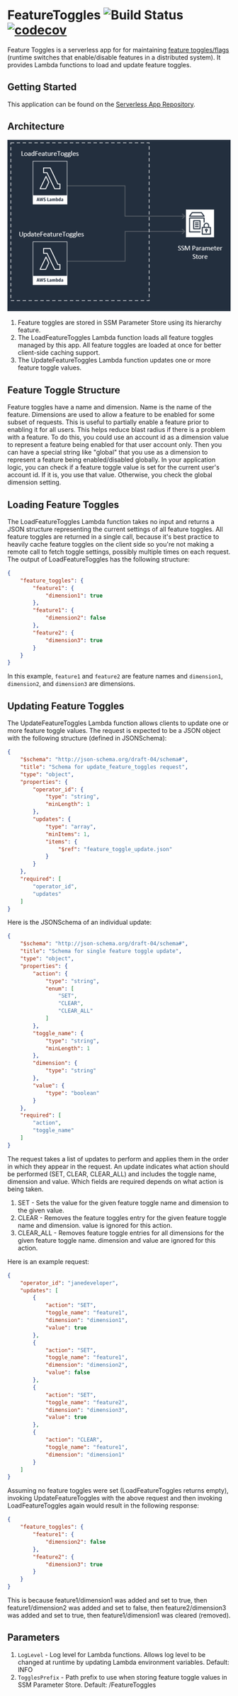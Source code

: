 # FeatureToggles ![Build Status](https://codebuild.us-west-2.amazonaws.com/badges?uuid=eyJlbmNyeXB0ZWREYXRhIjoiSDZubURMQ0tWWVFUc0pqZzBXTkh3Q05IcGlYamJqeW5zYzZOa1d6TkdPbWFaVkY4SHRMTjJXR3BrVk5tbjJnZzQ2SmdZNTJId1lLaGtxUC9LNkRtQkpJPSIsIml2UGFyYW1ldGVyU3BlYyI6IldGL05aT25QSE9xakMrdHYiLCJtYXRlcmlhbFNldFNlcmlhbCI6MX0%3D&branch=master) [![codecov](https://codecov.io/gh/JimmyBoyle/FeatureToggles/branch/master/graph/badge.svg)](https://codecov.io/gh/JimmyBoyle/FeatureToggles)

Feature Toggles is a serverless app for for maintaining [feature toggles/flags](https://martinfowler.com/articles/feature-toggles.html) (runtime switches that enable/disable features in a distributed system). It provides Lambda functions to load and update feature toggles.

## Getting Started
This application can be found on the [Serverless App Repository](https://serverlessrepo.aws.amazon.com/applications/arn:aws:serverlessrepo:us-east-1:183076076805:applications~Feature-Toggles).

## Architecture

![App Architecture](/architecture.png)

1. Feature toggles are stored in SSM Parameter Store using its hierarchy feature.
1. The LoadFeatureToggles Lambda function loads all feature toggles managed by this app. All feature toggles are loaded at once for better client-side caching support.
1. The UpdateFeatureToggles Lambda function updates one or more feature toggle values.

## Feature Toggle Structure

Feature toggles have a name and dimension. Name is the name of the feature. Dimensions are used to allow a feature to be enabled for some subset of requests. This is useful to partially enable a feature prior to enabling it for all users. This helps reduce blast radius if there is a problem with a feature. To do this, you could use an account id as a dimension value to represent a feature being enabled for that user account only. Then you can have a special string like "global" that you use as a dimension to represent a feature being enabled/disabled globally. In your application logic, you can check if a feature toggle value is set for the current user's account id. If it is, you use that value. Otherwise, you check the global dimension setting.

## Loading Feature Toggles

The LoadFeatureToggles Lambda function takes no input and returns a JSON structure representing the current settings of all feature toggles. All feature toggles are returned in a single call, because it's best practice to heavily cache feature toggles on the client side so you're not making a remote call to fetch toggle settings, possibly multiple times on each request. The output of LoadFeatureToggles has the following structure:

```json
{
    "feature_toggles": {
        "feature1": {
            "dimension1": true
        },
        "feature1": {
            "dimension2": false
        },
        "feature2": {
            "dimension3": true
        }
    }
}
```

In this example, `feature1` and `feature2` are feature names and `dimension1`, `dimension2`, and `dimension3` are dimensions.

## Updating Feature Toggles

The UpdateFeatureToggles Lambda function allows clients to update one or more feature toggle values. The request is expected to be a JSON object with the following structure (defined in JSONSchema):

```json
{
    "$schema": "http://json-schema.org/draft-04/schema#",
    "title": "Schema for update_feature_toggles request",
    "type": "object",
    "properties": {
        "operator_id": {
            "type": "string",
            "minLength": 1
        },
        "updates": {
            "type": "array",
            "minItems": 1,
            "items": {
                "$ref": "feature_toggle_update.json"
            }
        }
    },
    "required": [
        "operator_id",
        "updates"
    ]
}
```

Here is the JSONSchema of an individual update:

```json
{
    "$schema": "http://json-schema.org/draft-04/schema#",
    "title": "Schema for single feature toggle update",
    "type": "object",
    "properties": {
        "action": {
            "type": "string",
            "enum": [
                "SET",
                "CLEAR",
                "CLEAR_ALL"
            ]
        },
        "toggle_name": {
            "type": "string",
            "minLength": 1
        },
        "dimension": {
            "type": "string"
        },
        "value": {
            "type": "boolean"
        }
    },
    "required": [
        "action",
        "toggle_name"
    ]
}
```

The request takes a list of updates to perform and applies them in the order in which they appear in the request. An update indicates what action should be performed (SET, CLEAR, CLEAR_ALL) and includes the toggle name, dimension and value. Which fields are required depends on what action is being taken.

1. SET - Sets the value for the given feature toggle name and dimension to the given value.
1. CLEAR - Removes the feature toggles entry for the given feature toggle name and dimension. value is ignored for this action.
1. CLEAR_ALL - Removes feature toggle entries for all dimensions for the given feature toggle name. dimension and value are ignored for this action.

Here is an example request:

```json
{
    "operator_id": "janedeveloper",
    "updates": [
        {
            "action": "SET",
            "toggle_name": "feature1",
            "dimension": "dimension1",
            "value": true
        },
        {
            "action": "SET",
            "toggle_name": "feature1",
            "dimension": "dimension2",
            "value": false
        },
        {
            "action": "SET",
            "toggle_name": "feature2",
            "dimension": "dimension3",
            "value": true
        },
        {
            "action": "CLEAR",
            "toggle_name": "feature1",
            "dimension": "dimension1"
        }
    ]
}
```

Assuming no feature toggles were set (LoadFeatureToggles returns empty), invoking UpdateFeatureToggles with the above request and then invoking LoadFeatureToggles again would result in the following response:

```json
{
    "feature_toggles": {
        "feature1": {
            "dimension2": false
        },
        "feature2": {
            "dimension3": true
        }
    }
}
```

This is because feature1/dimension1 was added and set to true, then feature1/dimension2 was added and set to false, then feature2/dimension3 was added and set to true, then feature1/dimension1 was cleared (removed).

## Parameters

1. `LogLevel` - Log level for Lambda functions. Allows log level to be changed at runtime by updating Lambda environment variables. Default: INFO
1. `TogglesPrefix` - Path prefix to use when storing feature toggle values in SSM Parameter Store. Default: /FeatureToggles
